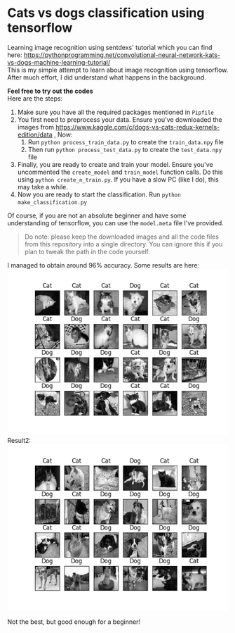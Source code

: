 # Cats vs dogs classification using tensorflow
Learning image recognition using sentdexs' tutorial which you can find here: https://pythonprogramming.net/convolutional-neural-network-kats-vs-dogs-machine-learning-tutorial/
<br>
This is my simple attempt to learn about image recognition using tensorflow. After much effort, I did understand what happens in the background.

**Feel free to try out the codes**<br>
Here are the steps: 
1. Make sure you have all the required packages mentioned in `Pipfile`
2. You first need to preprocess your data. Ensure you've downloaded the images from https://www.kaggle.com/c/dogs-vs-cats-redux-kernels-edition/data , Now:
   1. Run `python process_train_data.py` to create the `train_data.npy` file
   2. Then run `python process_test_data.py` to create the `test_data.npy` file
4. Finally, you are ready to create and train your model. Ensure you've uncommented the `create_model` and `train_model` function calls. Do this using `python create_n_train.py`. If you have a slow PC (like I do), this may take a while. 
5. Now you are ready to start the classification. Run `python make_classification.py`

Of course, if you are not an absolute beginner and have some understanding of tensorflow, you can use the `model.meta` file I've provided. 
> Do note: please keep the downloaded images and all the code files from this repository into a single directory. You can ignore this if you plan to tweak the path in the code yourself.

I managed to obtain around 96% accuracy. Some results are here:
<img src="https://github.com/LawrenceVeigas/image-recognition-with-tensorflow/blob/master/classification_results/classification_acc_96.png"><br>
Result2:<br>
<img src="https://github.com/LawrenceVeigas/image-recognition-with-tensorflow/blob/master/classification_results/classification_2_acc_96.png">

Not the best, but good enough for a beginner!
